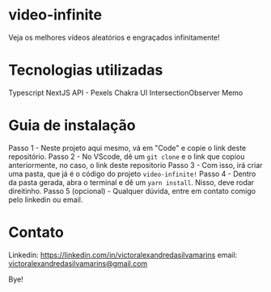 # video-infinite
Veja os melhores vídeos aleatórios e engraçados infinitamente!

# Tecnologias utilizadas
Typescript
NextJS
API - Pexels
Chakra UI
IntersectionObserver
Memo

# Guia de instalação
Passo 1 - Neste projeto aqui mesmo, vá em "Code" e copie o link deste repositório.
Passo 2 - No VScode, dê um `git clone` e o link que copiou anteriormente, no caso, o link deste repositorio
Passo 3 - Com isso, irá criar uma pasta, que já é o código do projeto `video-infinite!`
Passo 4 - Dentro da pasta gerada, abra o terminal e dê um `yarn install`. Nisso, deve rodar direitinho.
Passo 5 (opcional) - Qualquer dúvida, entre em contato comigo pelo linkedin ou email. 

# Contato

Linkedin: https://linkedin.com/in/victoralexandredasilvamarins
email: victoralexandredasilvamarins@gmail.com

Bye!
